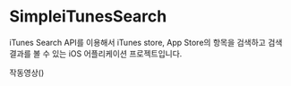 # SimpleiTunesSearch

iTunes Search API를 이용해서 iTunes store, App Store의 항목을 검색하고 검색 결과를 볼 수 있는 iOS 어플리케이션 프로젝트입니다.

작동영상()
